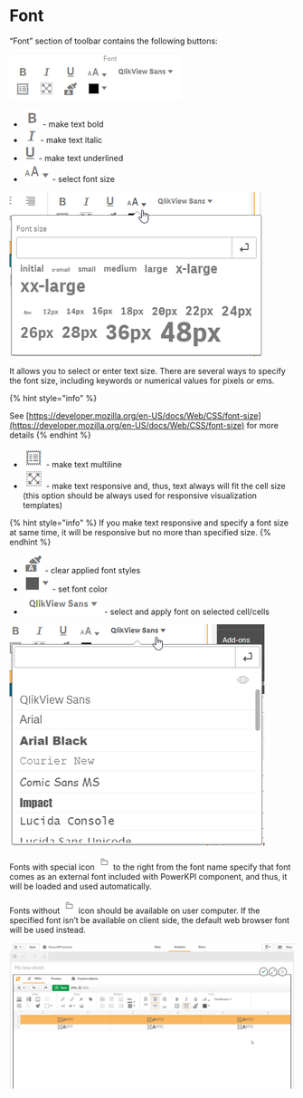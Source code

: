 # Font

“Font” section of toolbar contains the following buttons:

![](../.gitbook/assets/image%20%2884%29.png)

* ![](../.gitbook/assets/image%20%2826%29.png) - make text bold
* ![](../.gitbook/assets/image%20%2871%29.png) - make text italic
* ![](../.gitbook/assets/image%20%2880%29.png) - make text underlined
* ![](../.gitbook/assets/image.png) - select font size

![](../.gitbook/assets/fontsize.png)

It allows you to select or enter text size. There are several ways to specify the font size, including keywords or numerical values for pixels or ems.

{% hint style="info" %}

See [https://developer.mozilla.org/en-US/docs/Web/CSS/font-size](https://developer.mozilla.org/en-US/docs/Web/CSS/font-size) for more details
{% endhint %}

* ![](../.gitbook/assets/image%20%2853%29.png) - make text multiline
* ![](../.gitbook/assets/image%20%2872%29.png) - make text responsive and, thus, text always will fit the cell size \(this option should be always used for responsive visualization templates\)

{% hint style="info" %}
If you make text responsive and specify a font size at same time, it will be responsive but no more than specified size.
{% endhint %}

* ![](../.gitbook/assets/image%20%2858%29.png) - clear applied font styles
* ![](../.gitbook/assets/image%20%28105%29.png) - set font color
* ![](../.gitbook/assets/image%20%28117%29.png) - select and apply font on selected cell/cells

![](../.gitbook/assets/fonts.png)

Fonts with special icon ![](../.gitbook/assets/image%20%2867%29.png) to the right from the font name specify that font comes as an external font included with PowerKPI component, and thus, it will be loaded and used automatically.

Fonts without ![](../.gitbook/assets/image%20%2867%29.png) icon should be available on user computer. If the specified font isn’t be available on client side, the default web browser font will be used instead.

![](../.gitbook/assets/2019-04-02_14-22-27.gif)



